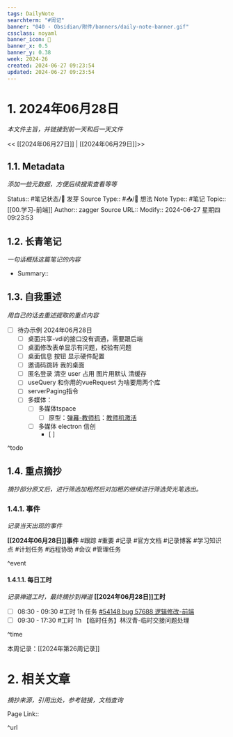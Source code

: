 ```yaml
---
tags: DailyNote
searchterm: "#周记"
banner: "040 - Obsidian/附件/banners/daily-note-banner.gif"
cssclass: noyaml
banner_icon: 💌
banner_x: 0.5
banner_y: 0.38
week: 2024-26
created: 2024-06-27 09:23:54
updated: 2024-06-27 09:23:54
---
```


# 1. 2024年06月28日

_本文件主旨，并链接到前一天和后一天文件_

<< [[2024年06月27日]] | [[2024年06月29日]]>>

## 1.1. Metadata

_添加一些元数据，方便后续搜索查看等等_

Status:: #笔记状态/🌱 发芽
Source Type:: #📥/💭 想法 
Note Type:: #笔记
Topic:: [[00.学习-前端]]
Author:: zagger
Source URL::
Modify:: 2024-06-27 星期四 09:23:53

## 1.2. 长青笔记

_一句话概括这篇笔记的内容_

- Summary::

## 1.3. 自我重述

_用自己的话去重述提取的重点内容_

- [ ] 待办示例 2024年06月28日
	- [ ] 桌面共享-vdi的接口没有调通，需要跟后端
	- [ ] 桌面修改表单显示有问题，校验有问题
	- [ ] 桌面信息 按钮 显示硬件配置
	- [ ] 邀请码跳转 我的桌面
	- [ ] 匿名登录 清空 user 占用 图片用默认  清缓存
	- [ ] useQuery 和你用的vueRequest 为啥要用两个库
	- [ ] serverPaging指令
	- [ ] 多媒体：
		- [ ] 多媒体tspace
			- [ ] 原型：[弹幕-教师机](http://172.16.203.30:8011/#id=rt1lsc&p=%E5%BC%B9%E5%B9%95-%E6%95%99%E5%B8%88%E6%9C%BA&g=1)：[教师机激活](http://172.16.203.30:8011/#id=rtacna&p=%E6%95%99%E5%B8%88%E6%9C%BA%E6%BF%80%E6%B4%BB&g=1)
		- [ ] 多媒体 electron 信创
			- [ ] 

^todo

## 1.4. 重点摘抄

_摘抄部分原文后，进行筛选加粗然后对加粗的继续进行筛选荧光笔选出。_

### 1.4.1. 事件

_记录当天出现的事件_

**[[2024年06月28日]]事件** 
#跟踪 #重要 #记录 #官方文档 #记录博客 #学习知识点 #计划任务 #远程协助 #会议 #管理任务

^event

#### 1.4.1.1. 每日工时

_记录禅道工时，最终摘抄到禅道_
**[[2024年06月28日]]工时**
- [ ] 08:30 - 09:30 #工时  1h 任务 [#54148 bug 57688 逻辑修改-前端](http://172.16.203.12/zentao/task-view-54148.html?onlybody=yes)
- [ ] 09:30 - 17:30 #工时  1h 【临时任务】林汉青-临时交接问题处理

^time

本周记录：[[2024年第26周记录]]

# 2. 相关文章

_摘抄来源，引用出处，参考链接，文档查询_

Page Link::

^url
